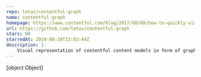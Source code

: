 ```yaml
---
repo: lotas/contentful-graph
name: contentful-graph
homepage: https://www.contentful.com/blog/2017/08/08/how-to-quickly-visualize-your-content-model/
url: https://github.com/lotas/contentful-graph
stars: 60
starredAt: 2018-08-28T23:03:44Z
description: |-
    Visual representation of contentful content models in form of graphs
---
```


[object Object]
